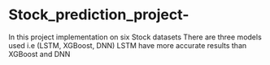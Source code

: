 # Stock_prediction_project-
In this project implementation on six Stock datasets
There are three models used i.e (LSTM, XGBoost, DNN)
LSTM have more accurate results than XGBoost and DNN 
